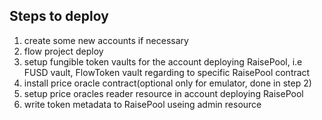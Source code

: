 ## Steps to deploy
1. create some new accounts if necessary
2. flow project deploy
3. setup fungible token vaults for the account deploying RaisePool, i.e FUSD vault, FlowToken vault regarding to specific RaisePool contract
4. install price oracle contract(optional only for emulator, done in step 2)
5. setup price oracles reader resource in account deploying RaisePool
6. write token metadata to RaisePool useing admin resource
 